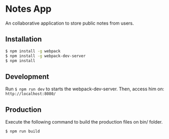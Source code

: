 # Notes App
An collaborative application to store public notes from users.

## Installation
```bash
$ npm install -g webpack
$ npm install -g webpack-dev-server
$ npm install
```
## Development

Run `$ npm run dev` to starts the webpack-dev-server. Then, access him on: `http://localhost:8080/`

## Production

Execute the following command to build the production files on bin/ folder.

```bash
$ npm run build
```
